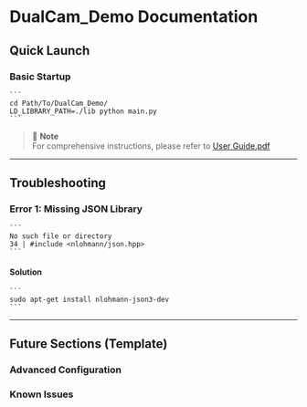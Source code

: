   # DualCam_Demo Documentation
  
  ## Quick Launch
  
  ### Basic Startup
    ```
    cd Path/To/DualCam_Demo/
    LD_LIBRARY_PATH=./lib python main.py
    ```
  
  > 📘 **Note**  
  > For comprehensive instructions, please refer to [User Guide.pdf](./User_Guide.pdf)
  
  ---
  
  ## Troubleshooting
  
  ### Error 1: Missing JSON Library
    ```
    No such file or directory
    34 | #include <nlohmann/json.hpp>
    ```
  
  #### Solution
    ```
    sudo apt-get install nlohmann-json3-dev
    ```
  
  ---
  
  ## Future Sections (Template)
  <!-- These sections can be expanded later -->
  
  ### Advanced Configuration
  <!-- Content placeholder -->
  
  ### Known Issues
  <!-- Content placeholder -->
